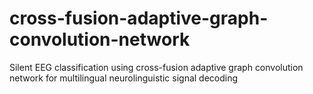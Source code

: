 # cross-fusion-adaptive-graph-convolution-network
Silent EEG classification using cross-fusion adaptive graph convolution network for multilingual neurolinguistic signal decoding
